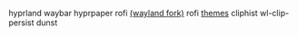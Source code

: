hyprland
waybar
hyprpaper
rofi [(wayland fork)](https://github.com/lbonn/rofi)
rofi [themes](https://github.com/newmanls/rofi-themes-collection)
cliphist
wl-clip-persist
dunst
